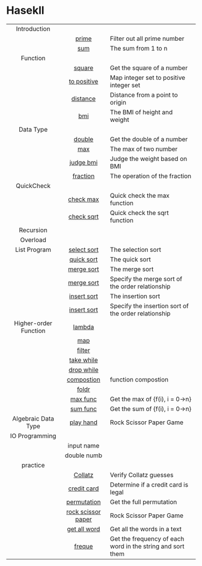 # Hasekll

||||
|:-------------------:|:---:|:---|
|Introduction         |
|                     |[prime](./src/72-prime.hs)                          |Filter out all prime number|
|                     |[sum](./src/73-sum.hs)                              |The sum from 1 to n|
|Function             |
|                     |[square](./src/74-square.hs)                        |Get the square of a number|
|                     |[to positive](./src/75-to-positive.hs)              |Map integer set to positive integer set|
|                     |[distance](./src/76-distance.hs)                    |Distance from a point to origin|
|                     |[bmi](./src/77-bmi.hs)                              |The BMI of height and weight|
|Data Type            |
|                     |[double](./src/78-double.hs)                        |Get the double of a number|
|                     |[max](./src/79-max.hs)                              |The max of two number|
|                     |[judge bmi](./src/80-judge-bmi.hs)                  |Judge the weight based on BMI|
|                     |[fraction](./src/81-fraction.hs)                    |The operation of the fraction|
|QuickCheck           |
|                     |[check max](./src/82-max-check.hs)                  |Quick check the max function|
|                     |[check sqrt](./src/83-sqrt-check.hs)                |Quick check the sqrt function|
|Recursion            |
|Overload             |
|List Program         |[select sort](./src/46-select-sort.hs)              |The selection sort|
|                     |[quick sort](./src/45-quick-sort.hs)                |The quick sort|
|                     |[merge sort](./src/56-merge-sort.hs)                |The merge sort|
|                     |[merge sort](./src/62-merge-sort.hs)                |Specify the merge sort of the order relationship|
|                     |[insert sort](./src/63-insert-sort.hs)              |The insertion sort|
|                     |[insert sort](./src/64-insert-sort.hs)              |Specify the insertion sort of the order relationship|
|Higher-order Function|[lambda](./src/49-lambda.hs)||
|                     |[map](./src/50-map.hs)||
|                     |[filter](./src/51-filter.hs)||
|                     |[take while](./src/52-take-while.hs)||
|                     |[drop while](./src/53-drop-while.hs)||
|                     |[compostion](./src/54-func-compost.hs)|function compostion|
|                     |[foldr](./src/55-foldr.hs)||
|                     |[max func](./src/65-max-func.hs)                    |Get the max of {f(i), i = 0->n}|
|                     |[sum func](./src/66-sum-func.hs)                    |Get the sum of {f(i), i = 0->n}|
|Algebraic Data Type  |[play hand](./src/61-paly-many-hands.hs)            |Rock Scissor Paper Game|
|IO Programming       |
|                     |input name||
|                     |double numb|
|practice             |
|                     |[Collatz](./src/67-Collatz.hs)                      |Verify Collatz guesses|
|                     |[credit card](./src/68-credit-card.hs)              |Determine if a credit card is legal|
|                     |[permutation](./src/69-permute.hs)                  |Get the full permutation|
|                     |[rock scissor paper](./src/70-rock-scissor-paper.hs)|Rock Scissor Paper Game|
|                     |[get all word](./src/71-get-all-word.hs)            |Get all the words in a text|
|                     |[freque](./src/60-freque.hs)                           |Get the frequency of each word in the string and sort them|
